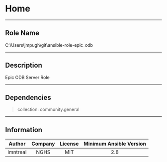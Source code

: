 



# Home
  
---
## Role Name
  
C:\Users\jmpugh\git\ansible-role-epic_odb  
  
---
## Description
  
Epic ODB Server Role  
  
---
## Dependencies
  
> collection: community.general  
  
  
---
## Information
  

|Author|Company|License|Minimum Ansible Version|
| :---: | :---: | :---: | :---: |
|imntreal|NGHS|MIT|2.8|
